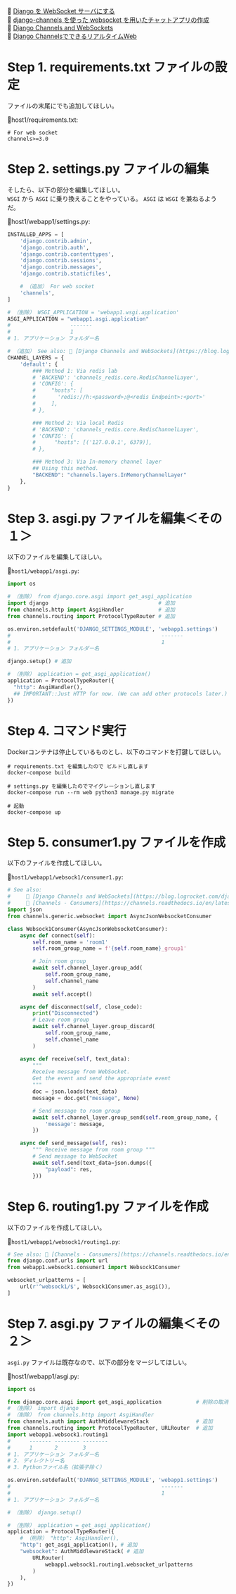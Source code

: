 📖 [Django を WebSocket サーバにする](https://qiita.com/ekzemplaro/items/a6b81bd1d181fdd0cc24)  
📖 [django-channels を使った websocket を用いたチャットアプリの作成](https://zenn.dev/y_k/articles/e8878460fff3d5aa1d1d)  
📖 [Django Channels and WebSockets](https://blog.logrocket.com/django-channels-and-websockets/)  
📖 [Django ChannelsでできるリアルタイムWeb](https://qiita.com/massa142/items/cbd508efe0c45b618b34)  

# Step 1. requirements.txt ファイルの設定

ファイルの末尾にでも追加してほしい。  

📄host1/requirements.txt:  

```shell
# For web socket
channels>=3.0
```

# Step 2. settings.py ファイルの編集

そしたら、以下の部分を編集してほしい。  
`WSGI` から `ASGI` に乗り換えることをやっている。 `ASGI` は `WSGI` を兼ねるようだ。  

📄host1/webapp1/settings.py:  

```py
INSTALLED_APPS = [
    'django.contrib.admin',
    'django.contrib.auth',
    'django.contrib.contenttypes',
    'django.contrib.sessions',
    'django.contrib.messages',
    'django.contrib.staticfiles',

    # （追加） For web socket
    'channels',
]

# （削除） WSGI_APPLICATION = 'webapp1.wsgi.application'
ASGI_APPLICATION = "webapp1.asgi.application"
#                   -------
#                   1
# 1. アプリケーション フォルダー名

# （追加） See also: 📖 [Django Channels and WebSockets](https://blog.logrocket.com/django-channels-and-websockets/)
CHANNEL_LAYERS = {
    'default': {
        ### Method 1: Via redis lab
        # 'BACKEND': 'channels_redis.core.RedisChannelLayer',
        # 'CONFIG': {
        #     "hosts": [
        #       'redis://h:<password>;@<redis Endpoint>:<port>' 
        #     ],
        # },

        ### Method 2: Via local Redis
        # 'BACKEND': 'channels_redis.core.RedisChannelLayer',
        # 'CONFIG': {
        #      "hosts": [('127.0.0.1', 6379)],
        # },

        ### Method 3: Via In-memory channel layer
        ## Using this method.
        "BACKEND": "channels.layers.InMemoryChannelLayer"
    },
}
```

# Step 3. asgi.py ファイルを編集＜その１＞

以下のファイルを編集してほしい。  

📄`host1/webapp1/asgi.py`:  

```py
import os

# （削除） from django.core.asgi import get_asgi_application
import django                                   # 追加
from channels.http import AsgiHandler           # 追加
from channels.routing import ProtocolTypeRouter # 追加

os.environ.setdefault('DJANGO_SETTINGS_MODULE', 'webapp1.settings')
#                                                -------
#                                                1
# 1. アプリケーション フォルダー名

django.setup() # 追加

# （削除） application = get_asgi_application()
application = ProtocolTypeRouter({
  "http": AsgiHandler(),
  ## IMPORTANT::Just HTTP for now. (We can add other protocols later.)
})
```

# Step 4. コマンド実行

Dockerコンテナは停止しているものとし、以下のコマンドを打鍵してほしい。  

```shell
# requirements.txt を編集したので ビルドし直します
docker-compose build

# settings.py を編集したのでマイグレーションし直します
docker-compose run --rm web python3 manage.py migrate

# 起動
docker-compose up
```

# Step 5. consumer1.py ファイルを作成

以下のファイルを作成してほしい。  

📄`host1/webapp1/websock1/consumer1.py`:  

```py
# See also:
#     📖 [Django Channels and WebSockets](https://blog.logrocket.com/django-channels-and-websockets/)
#     📖 [Channels - Consumers](https://channels.readthedocs.io/en/latest/topics/consumers.html)
import json
from channels.generic.websocket import AsyncJsonWebsocketConsumer

class Websock1Consumer(AsyncJsonWebsocketConsumer):
    async def connect(self):
        self.room_name = 'room1'
        self.room_group_name = f'{self.room_name}_group1'

        # Join room group
        await self.channel_layer.group_add(
            self.room_group_name,
            self.channel_name
        )
        await self.accept()

    async def disconnect(self, close_code):
        print("Disconnected")
        # Leave room group
        await self.channel_layer.group_discard(
            self.room_group_name,
            self.channel_name
        )

    async def receive(self, text_data):
        """
        Receive message from WebSocket.
        Get the event and send the appropriate event
        """
        doc = json.loads(text_data)
        message = doc.get("message", None)

        # Send message to room group
        await self.channel_layer.group_send(self.room_group_name, {
            'message': message,
        })

    async def send_message(self, res):
        """ Receive message from room group """
        # Send message to WebSocket
        await self.send(text_data=json.dumps({
            "payload": res,
        }))
```

# Step 6. routing1.py ファイルを作成

以下のファイルを作成してほしい。  

📄`host1/webapp1/websock1/routing1.py`:  

```py
# See also: 📖 [Channels - Consumers](https://channels.readthedocs.io/en/latest/topics/consumers.html)
from django.conf.urls import url
from webapp1.websock1.consumer1 import Websock1Consumer

websocket_urlpatterns = [
    url(r'^websock1/$', Websock1Consumer.as_asgi()),
]
```

# Step 7. asgi.py ファイルの編集＜その２＞

`asgi.py` ファイルは既存なので、以下の部分をマージしてほしい。  

📄host1/webapp1/asgi.py:  

```py
import os

from django.core.asgi import get_asgi_application           # 削除の取消
# （削除） import django
# （削除） from channels.http import AsgiHandler
from channels.auth import AuthMiddlewareStack               # 追加
from channels.routing import ProtocolTypeRouter, URLRouter  # 追加
import webapp1.websock1.routing1
#      ------- -------- --------
#      1       2        3
# 1. アプリケーション フォルダー名
# 2. ディレクトリー名
# 3. Pythonファイル名（拡張子除く）

os.environ.setdefault('DJANGO_SETTINGS_MODULE', 'webapp1.settings')
#                                                -------
#                                                1
# 1. アプリケーション フォルダー名

# （削除） django.setup()

# （削除） application = get_asgi_application()
application = ProtocolTypeRouter({
    # （削除） "http": AsgiHandler(),
    "http": get_asgi_application(), # 追加
    "websocket": AuthMiddlewareStack( # 追加
        URLRouter(
            webapp1.websock1.routing1.websocket_urlpatterns
        )
    ),
})
```
